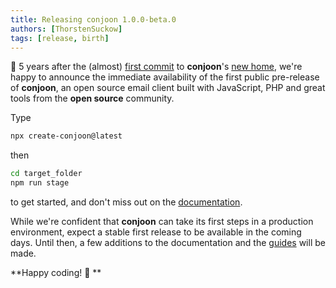 ```yaml
---
title: Releasing conjoon 1.0.0-beta.0
authors: [ThorstenSuckow]
tags: [release, birth]
---
```


🎉 5 years after the (almost) [first commit](https://github.com/conjoon/conjoon/commit/ca075e548a644011e0d9fbaa3321bcff7aa8f998) to **conjoon**'s [new home](https://github.com/conjoon/conjoon), we're happy to announce the immediate availability of the first public pre-release of **conjoon**, an open source email client built with JavaScript, PHP and great tools from the **open source** community.

Type

```bash
npx create-conjoon@latest 
```

then 

```bash
cd target_folder
npm run stage 
```
to get started, and don't miss out on the [documentation](/docs).

While we're confident that **conjoon** can take its first steps in a production environment, expect a stable first release to be available in the coming days. Until then, a few additions to the documentation and the [guides](/docs/category/guides) will be made.

**Happy coding! 🎈 ** 

